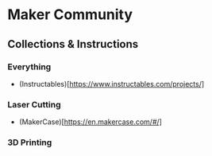 # Maker Community

## Collections & Instructions

### Everything

- (Instructables)[https://www.instructables.com/projects/]

### Laser Cutting

- (MakerCase)[https://en.makercase.com/#/]

### 3D Printing
